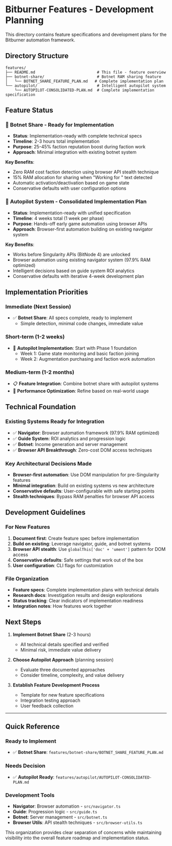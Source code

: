# Bitburner Features - Development Planning

This directory contains feature specifications and development plans for the Bitburner automation framework.

## Directory Structure

```
features/
├── README.md                           # This file - feature overview
├── botnet-share/                       # Botnet RAM sharing feature
│   └── BOTNET_SHARE_FEATURE_PLAN.md   # Complete implementation plan
└── autopilot/                          # Intelligent autopilot system
    └── AUTOPILOT-CONSOLIDATED-PLAN.md  # Complete implementation specification
```

## Feature Status

### 🚀 **Botnet Share** - Ready for Implementation
- **Status**: Implementation-ready with complete technical specs
- **Timeline**: 2-3 hours total implementation
- **Purpose**: 25-45% faction reputation boost during faction work
- **Approach**: Minimal integration with existing botnet system

**Key Benefits**:
- Zero RAM cost faction detection using browser API stealth technique
- 15% RAM allocation for sharing when "Working for " text detected
- Automatic activation/deactivation based on game state
- Conservative defaults with user configuration options

### 🔬 **Autopilot System** - Consolidated Implementation Plan
- **Status**: Implementation-ready with unified specification
- **Timeline**: 4 weeks total (1 week per phase)
- **Purpose**: Hands-off early game automation using browser APIs
- **Approach**: Browser-first automation building on existing navigator system

**Key Benefits**:
- Works before Singularity APIs (BitNode 4) are unlocked
- Browser automation using existing navigator system (97.9% RAM optimized)
- Intelligent decisions based on guide system ROI analytics
- Conservative defaults with iterative 4-week development plan

## Implementation Priorities

### **Immediate (Next Session)**
- ✅ **Botnet Share**: All specs complete, ready to implement
  - Simple detection, minimal code changes, immediate value

### **Short-term (1-2 weeks)**
- 🔄 **Autopilot Implementation**: Start with Phase 1 foundation
  - Week 1: Game state monitoring and basic faction joining
  - Week 2: Augmentation purchasing and faction work automation

### **Medium-term (1-2 months)**
- 📋 **Feature Integration**: Combine botnet share with autopilot systems
- 🔧 **Performance Optimization**: Refine based on real-world usage

## Technical Foundation

### **Existing Systems Ready for Integration**
- ✅ **Navigator**: Browser automation framework (97.9% RAM optimized)
- ✅ **Guide System**: ROI analytics and progression logic
- ✅ **Botnet**: Income generation and server management
- ✅ **Browser API Breakthrough**: Zero-cost DOM access techniques

### **Key Architectural Decisions Made**
- **Browser-first automation**: Use DOM manipulation for pre-Singularity features
- **Minimal integration**: Build on existing systems vs new architecture
- **Conservative defaults**: User-configurable with safe starting points
- **Stealth techniques**: Bypass RAM penalties for browser API access

## Development Guidelines

### **For New Features**
1. **Document first**: Create feature spec before implementation
2. **Build on existing**: Leverage navigator, guide, and botnet systems
3. **Browser API stealth**: Use `globalThis['doc' + 'ument']` pattern for DOM access
4. **Conservative defaults**: Safe settings that work out of the box
5. **User configuration**: CLI flags for customization

### **File Organization**
- **Feature specs**: Complete implementation plans with technical details
- **Research docs**: Investigation results and design explorations
- **Status tracking**: Clear indicators of implementation readiness
- **Integration notes**: How features work together

## Next Steps

1. **Implement Botnet Share** (2-3 hours)
   - All technical details specified and verified
   - Minimal risk, immediate value delivery

2. **Choose Autopilot Approach** (planning session)
   - Evaluate three documented approaches
   - Consider timeline, complexity, and value delivery

3. **Establish Feature Development Process**
   - Template for new feature specifications
   - Integration testing approach
   - User feedback collection

---

## Quick Reference

### **Ready to Implement**
- ✅ **Botnet Share**: `features/botnet-share/BOTNET_SHARE_FEATURE_PLAN.md`

### **Needs Decision**
- ✅ **Autopilot Ready**: `features/autopilot/AUTOPILOT-CONSOLIDATED-PLAN.md`

### **Development Tools**
- **Navigator**: Browser automation - `src/navigator.ts`
- **Guide**: Progression logic - `src/guide.ts`  
- **Botnet**: Server management - `src/botnet.ts`
- **Browser Utils**: API stealth techniques - `src/browser-utils.ts`

This organization provides clear separation of concerns while maintaining visibility into the overall feature roadmap and implementation status.